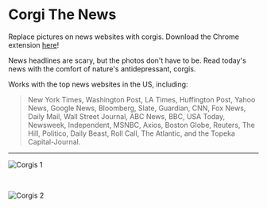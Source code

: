 # Corgi The News

Replace pictures on news websites with corgis. Download the Chrome extension [here](https://chrome.google.com/webstore/detail/corgi-the-news/pofnmikfcplklojfoacooheohfdmmgpn)!

News headlines are scary, but the photos don't have to be. Read today's news with the comfort of nature's antidepressant, corgis.

Works with the top news websites in the US, including: 
> New York Times, Washington Post, LA Times, Huffington Post, Yahoo News, Google News, Bloomberg, Slate, Guardian, CNN, Fox News, Daily Mail, Wall Street Journal, ABC News, BBC, USA Today, Newsweek, Independent, MSNBC, Axios, Boston Globe, Reuters, The Hill, Politico, Daily Beast, Roll Call, The Atlantic, and the Topeka Capital-Journal.

---

![Corgis 1](https://lh3.googleusercontent.com/ombPV0wf1ZlwNoECME2m5QKn2zOl8KHUCid2BBTIuZJ_11U-AtYW3tGgRIG_qR1HtOzUpmMwZFo=w640-h400-e365)

<br />

![Corgis 2](https://lh3.googleusercontent.com/eOOp02q2LZLM_k2wmnZOaDGERGbUfXnm2r8xjatB0DVoeWs2Sk4EpTwVh0X0owT47ve6-7CjvA=w640-h400-e365)

